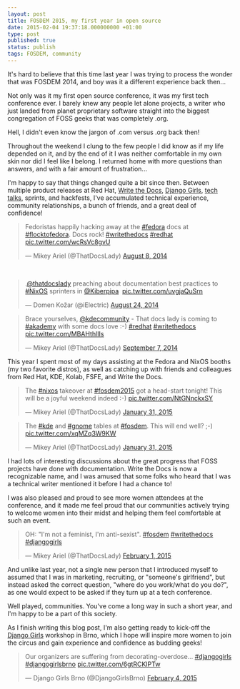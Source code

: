 ```yaml
---
layout: post
title: FOSDEM 2015, my first year in open source
date: 2015-02-04 19:37:18.000000000 +01:00
type: post
published: true
status: publish
tags: FOSDEM, community
---
```


It's hard to believe that this time last year I was trying to process the wonder that was FOSDEM 2014, and boy was it a different experience back then...

Not only was it my first open source conference, it was my first tech conference ever. I barely knew any people let alone projects, a writer who just landed from planet proprietary software straight into the biggest congregation of FOSS geeks that was completely .org.

Hell, I didn't even know the jargon of .com versus .org back then! 

Throughout the weekend I clung to the few people I did know as if my life depended on it, and by the end of it I was neither comfortable in my own skin nor did I feel like I belong. I returned home with more questions than answers, and with a fair amount of frustration... 

I'm happy to say that things changed quite a bit since then. Between multiple product releases at Red Hat, [Write the Docs](http://docsideofthemoon.com/2014/05/17/write-the-docs-eu-2014/ "Write the Docs EU 2014, the beginning of my journey as a documentarian"), [Django Girls](http://docsideofthemoon.com/2014/08/05/django-girls-europython-2014/ "Django Girls @ EuroPython 2014 – Girl-power to geek-power"), [tech talks](http://docsideofthemoon.com/2014/05/26/linuxtag-2014/ "LinuxTag 2014, the writer takes on a developer conference"), sprints, and hackfests, I've accumulated technical experience, community relationships, a bunch of friends, and a great deal of confidence!

<blockquote class="twitter-tweet" data-lang="en"><p lang="en" dir="ltr">Fedoristas happily hacking away at the <a href="https://twitter.com/hashtag/fedora?src=hash">#fedora</a> docs at <a href="https://twitter.com/hashtag/flocktofedora?src=hash">#flocktofedora</a>. Docs rock! <a href="https://twitter.com/hashtag/writethedocs?src=hash">#writethedocs</a> <a href="https://twitter.com/hashtag/redhat?src=hash">#redhat</a> <a href="http://t.co/wcRsVc8gvU">pic.twitter.com/wcRsVc8gvU</a></p>&mdash; Mikey Ariel (@ThatDocsLady) <a href="https://twitter.com/ThatDocsLady/status/497746429537169408">August 8, 2014</a></blockquote>
<script async src="//platform.twitter.com/widgets.js" charset="utf-8"></script>
 
<blockquote class="twitter-tweet" data-lang="en"><p lang="en" dir="ltr">.<a href="https://twitter.com/ThatDocsLady">@thatdocslady</a> preaching about documentation best practices to <a href="https://twitter.com/hashtag/NixOS?src=hash">#NixOS</a> sprinters in <a href="https://twitter.com/Kiberpipa">@Kiberpipa</a>  <a href="http://t.co/uvgjaQuSrn">pic.twitter.com/uvgjaQuSrn</a></p>&mdash; Domen Kožar (@iElectric) <a href="https://twitter.com/iElectric/status/503472119305764864">August 24, 2014</a></blockquote>
<script async src="//platform.twitter.com/widgets.js" charset="utf-8"></script>

<blockquote class="twitter-tweet" data-lang="en"><p lang="en" dir="ltr">Brace yourselves, <a href="https://twitter.com/kdecommunity">@kdecommunity</a> - That docs lady is coming to <a href="https://twitter.com/hashtag/akademy?src=hash">#akademy</a> with some docs love :-) <a href="https://twitter.com/hashtag/redhat?src=hash">#redhat</a> <a href="https://twitter.com/hashtag/writethedocs?src=hash">#writethedocs</a> <a href="http://t.co/MBAHthlIIs">pic.twitter.com/MBAHthlIIs</a></p>&mdash; Mikey Ariel (@ThatDocsLady) <a href="https://twitter.com/ThatDocsLady/status/508522818800455680">September 7, 2014</a></blockquote>
<script async src="//platform.twitter.com/widgets.js" charset="utf-8"></script>

This year I spent most of my days assisting at the Fedora and NixOS booths (my two favorite distros), as well as catching up with friends and colleagues from Red Hat, KDE, Kolab, FSFE, and Write the Docs.

<blockquote class="twitter-tweet" data-lang="en"><p lang="en" dir="ltr">The <a href="https://twitter.com/hashtag/nixos?src=hash">#nixos</a> takeover at <a href="https://twitter.com/hashtag/fosdem2015?src=hash">#fosdem2015</a> got a head-start tonight! This will be a joyful weekend indeed :-) <a href="http://t.co/NtGNnckxSY">pic.twitter.com/NtGNnckxSY</a></p>&mdash; Mikey Ariel (@ThatDocsLady) <a href="https://twitter.com/ThatDocsLady/status/561333189458001920">January 31, 2015</a></blockquote>
<script async src="//platform.twitter.com/widgets.js" charset="utf-8"></script>

<blockquote class="twitter-tweet" data-lang="en"><p lang="en" dir="ltr">The <a href="https://twitter.com/hashtag/kde?src=hash">#kde</a> and <a href="https://twitter.com/hashtag/gnome?src=hash">#gnome</a> tables at <a href="https://twitter.com/hashtag/fosdem?src=hash">#fosdem</a>. This will end well? ;-) <a href="http://t.co/xqMZq3W9KW">pic.twitter.com/xqMZq3W9KW</a></p>&mdash; Mikey Ariel (@ThatDocsLady) <a href="https://twitter.com/ThatDocsLady/status/561488426197737472">January 31, 2015</a></blockquote>
<script async src="//platform.twitter.com/widgets.js" charset="utf-8"></script>

I had lots of interesting discussions about the great progress that FOSS projects have done with documentation. Write the Docs is now a recognizable name, and I was amused that some folks who heard that I was a technical writer mentioned it before I had a chance to!

I was also pleased and proud to see more women attendees at the conference, and it made me feel proud that our communities actively trying to welcome women into their midst and helping them feel comfortable at such an event.

<blockquote class="twitter-tweet" data-lang="en"><p lang="en" dir="ltr">OH: &quot;I&#39;m not a feminist, I&#39;m anti-sexist&quot;. <a href="https://twitter.com/hashtag/fosdem?src=hash">#fosdem</a> <a href="https://twitter.com/hashtag/writethedocs?src=hash">#writethedocs</a> <a href="https://twitter.com/hashtag/djangogirls?src=hash">#djangogirls</a></p>&mdash; Mikey Ariel (@ThatDocsLady) <a href="https://twitter.com/ThatDocsLady/status/561831232372486144">February 1, 2015</a></blockquote>
<script async src="//platform.twitter.com/widgets.js" charset="utf-8"></script>

And unlike last year, not a single new person that I introduced myself to assumed that I was in marketing, recruiting, or "someone's girlfriend", but instead asked the correct question, "where do you work/what do you do?", as one would expect to be asked if they turn up at a tech conference.

Well played, communities. You've come a long way in such a short year, and I'm happy to be a part of this society.

As I finish writing this blog post, I'm also getting ready to kick-off the [Django Girls](http://djangogirls.org/brno/) workshop in Brno, which I hope will inspire more women to join the circus and gain experience and confidence as budding geeks!

<blockquote class="twitter-tweet" data-lang="en"><p lang="en" dir="ltr">Our organizers are suffering from decorating-overdose... <a href="https://twitter.com/hashtag/djangogirls?src=hash">#djangogirls</a> <a href="https://twitter.com/hashtag/djangogirlsbrno?src=hash">#djangogirlsbrno</a> <a href="http://t.co/6gtRCKIPTw">pic.twitter.com/6gtRCKIPTw</a></p>&mdash; Django Girls Brno (@DjangoGirlsBrno) <a href="https://twitter.com/DjangoGirlsBrno/status/563014390589698049">February 4, 2015</a></blockquote>
<script async src="//platform.twitter.com/widgets.js" charset="utf-8"></script>
